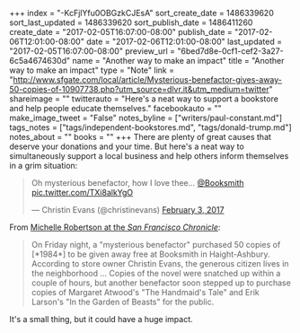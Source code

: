 +++
index = "-KcFjlYfu0OBGzkCJEsA"
sort_create_date = 1486339620
sort_last_updated = 1486339620
sort_publish_date = 1486411260
create_date = "2017-02-05T16:07:00-08:00"
publish_date = "2017-02-06T12:01:00-08:00"
date = "2017-02-06T12:01:00-08:00"
last_updated = "2017-02-05T16:07:00-08:00"
preview_url = "6bed7d8e-0cf1-cef2-3a27-6c5a4674630d"
name = "Another way to make an impact"
title = "Another way to make an impact"
type = "Note"
link = "http://www.sfgate.com/local/article/Mysterious-benefactor-gives-away-50-copies-of-10907738.php?utm_source=dlvr.it&utm_medium=twitter"
shareimage = ""
twitterauto = "Here's a neat way to support a bookstore and help people educate themselves."
facebookauto = ""
make_image_tweet = "False"
notes_byline = ["writers/paul-constant.md"]
tags_notes = ["tags/independent-bookstores.md", "tags/donald-trump.md"]
notes_about = ""
books = ""
+++
There are plenty of great causes that deserve your donations and your time. But here's a neat way to simultaneously support a local business and help others inform themselves in a grim situation:

<blockquote class="twitter-tweet" data-lang="en"><p lang="en" dir="ltr">Oh mysterious benefactor, how I love thee... <a href="https://twitter.com/Booksmith">@Booksmith</a> <a href="https://t.co/TXi8alkYgO">pic.twitter.com/TXi8alkYgO</a></p>&mdash; Christin Evans (@christinevans) <a href="https://twitter.com/christinevans/status/827618857149816832">February 3, 2017</a></blockquote>

From [Michelle Robertson at the *San Francisco Chronicle*](http://www.sfgate.com/local/article/Mysterious-benefactor-gives-away-50-copies-of-10907738.php?utm_source=dlvr.it&utm_medium=twitter):

<blockquote>On Friday night, a "mysterious benefactor" purchased 50 copies of [*1984*] to be given away free at Booksmith in Haight-Ashbury. According to store owner Christin Evans, the generous citizen lives in the neighborhood ... Copies of the novel were snatched up within a couple of hours, but another benefactor soon stepped up to purchase copies of Margaret Atwood's "The Handmaid's Tale" and Erik Larson's "In the Garden of Beasts" for the public. </blockquote>

It's a small thing, but it could have a huge impact.
